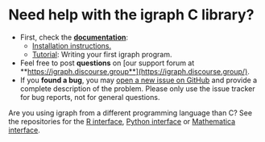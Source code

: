 # Need help with the igraph C library?

 - First, check the [**documentation**](https://igraph.org/c/html/latest/):
    * [Installation instructions.](https://igraph.org/c/html/latest/igraph-Installation.html)
    * [Tutorial](https://igraph.org/c/html/latest/igraph-Tutorial.html): Writing your first igraph program.
 - Feel free to post **questions** on [our support forum at **https://igraph.discourse.group**](https://igraph.discourse.group/).
 - If you **found a bug**, you may [open a new issue on GitHub](https://github.com/igraph/igraph/issues) and provide a complete description of the problem. Please only use the issue tracker for bug reports, not for general questions.

Are you using igraph from a different programming language than C? See the repositories for the [R interface](https://github.com/igraph/rigraph/), [Python interface](https://github.com/igraph/python-igraph/) or [Mathematica interface](https://github.com/szhorvat/IGraphM).
